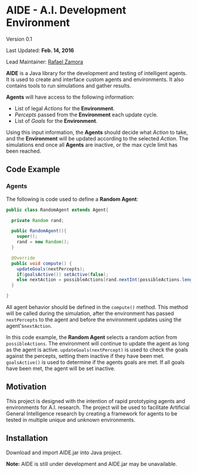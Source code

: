 # AIDE - A.I. Development Environment
Version 0.1

Last Updated: **Feb. 14, 2016**

Lead Maintainer: [Rafael Zamora](https://github.com/rz4)

**AIDE** is a Java library for the development and testing of
intelligent agents. It is used to create and interface custom
agents and environments. It also contains tools to run
simulations and gather results.

**Agents** will have access to the following information:
- List of legal *Actions* for the **Environment**.
- *Percepts* passed from the **Environment** each update cycle.
- List of *Goals* for the **Environment**.

Using this input information, the **Agents** should decide what
*Action* to take, and the **Environment** will be updated
according to the selected *Action*. The simulations end once all **Agents** are inactive, or the max cycle limit has been reached.

## Code Example
### Agents
The following is code used to define a **Random Agent**:

```java
public class RandomAgent extends Agent{

  private Random rand;

  public RandomAgent(){
    super();
    rand = new Random();
  }

  @Override
  public void compute() {
    updateGoals(nextPercepts);
    if(goalsActive()) setActive(false);
    else nextAction = possibleActions[rand.nextInt(possibleActions.length)];
  }

}
```
All agent behavior should be defined in the `compute()` method.
This method will be called during the simulation, after the
environment has passed `nextPercepts` to the agent and before the
environment updates using the agent's`nextAction`.

In this code example, the **Random Agent** selects a random
action from `possibleActions`. The environment will continue to
update the agent as long as the agent is active.
`updateGoals(nextPercept)` is used to check the goals against the
percepts, setting them inactive if they have been met.
`goalsActive()` is used to determine if the agents goals are met.
If all goals have been met, the agent will be set inactive.


## Motivation

This project is designed with the intention of rapid prototyping
agents and environments for A.I. research. The project will be
used to facilitate Artificial General Intelligence research by
creating a framework for agents to be tested in multiple unique
and unknown environments.

## Installation

Download and import AIDE.jar into Java project.

**Note:** AIDE is still under development and AIDE.jar may be
unavailable.
